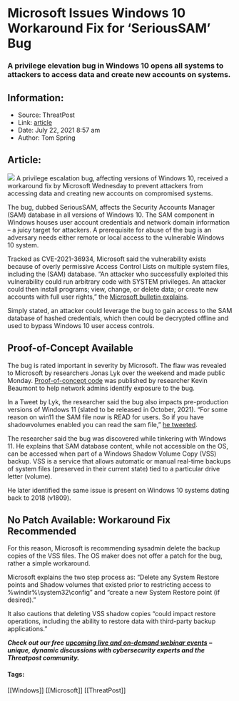 # Microsoft Issues Windows 10 Workaround Fix for ‘SeriousSAM’ Bug
### A privilege elevation bug in Windows 10 opens all systems to attackers to access data and create new accounts on systems.

## Information:
+ Source: ThreatPost
+ Link: [article](https://kasperskycontenthub.com/threatpost-global/?p=168034)
+ Date: July 22, 2021  8:57 am
+ Author: Tom Spring


## Article:
![](https://media.threatpost.com/wp-content/uploads/sites/103/2021/07/22085143/windows-10.jpg)
A privilege escalation bug, affecting versions of Windows 10, received a workaround fix by Microsoft Wednesday to prevent attackers from accessing data and creating new accounts on compromised systems.


The bug, dubbed SeriousSAM, affects the Security Accounts Manager (SAM) database in all versions of Windows 10. The SAM component in Windows houses user account credentials and network domain information – a juicy target for attackers. A prerequisite for abuse of the bug is an adversary needs either remote or local access to the vulnerable Windows 10 system.


Tracked as CVE-2021-36934, Microsoft said the vulnerability exists because of overly permissive Access Control Lists on multiple system files, including the (SAM) database. “An attacker who successfully exploited this vulnerability could run arbitrary code with SYSTEM privileges. An attacker could then install programs; view, change, or delete data; or create new accounts with full user rights,” the [Microsoft bulletin explains](https://msrc.microsoft.com/update-guide/vulnerability/CVE-2021-36934).  

Simply stated, an attacker could leverage the bug to gain access to the SAM database of hashed credentials, which then could be decrypted offline and used to bypass Windows 10 user access controls.


Proof-of-Concept Available
--------------------------


The bug is rated important in severity by Microsoft. The flaw was revealed to Microsoft by researchers Jonas Lyk over the weekend and made public Monday. [Proof-of-concept code](https://github.com/GossiTheDog/HiveNightmare) was published by researcher Kevin Beaumont to help network admins identify exposure to the bug.


In a Tweet by Lyk, the researcher said the bug also impacts pre-production versions of Windows 11 (slated to be released in October, 2021). “For some reason on win11 the SAM file now is READ for users. So if you have shadowvolumes enabled you can read the sam file,” [he tweeted](https://twitter.com/jonasLyk/status/1417205166172950531).


The researcher said the bug was discovered while tinkering with Windows 11. He explains that SAM database content, while not accessible on the OS, can be accessed when part of a Windows Shadow Volume Copy (VSS) backup. VSS is a service that allows automatic or manual real-time backups of system files (preserved in their current state) tied to a particular drive letter (volume).


He later identified the same issue is present on Windows 10 systems dating back to 2018 (v1809).


**No Patch Available: Workaround Fix Recommended**
--------------------------------------------------


For this reason, Microsoft is recommending sysadmin delete the backup copies of the VSS files. The OS maker does not offer a patch for the bug, rather a simple workaround.


Microsoft explains the two step process as: “Delete any System Restore points and Shadow volumes that existed prior to restricting access to %windir%\system32\config” and “create a new System Restore point (if desired).”


It also cautions that deleting VSS shadow copies “could impact restore operations, including the ability to restore data with third-party backup applications.”


***Check out our free*** [***upcoming live and on-demand webinar events***](https://threatpost.com/category/webinars/) ***– unique, dynamic discussions with cybersecurity experts and the Threatpost community.***




#### Tags:
[[Windows]] [[Microsoft]] [[ThreatPost]]
